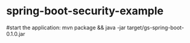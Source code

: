 # spring-boot-security-example

#start the application:
mvn package && java -jar target/gs-spring-boot-0.1.0.jar

